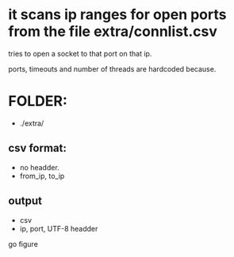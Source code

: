 # it scans ip ranges for open ports from the file extra/connlist.csv

tries to open a socket to that port on that ip.

ports, timeouts and number of threads are hardcoded because.

# FOLDER: 
- ./extra/

## csv format:

- no headder.
- from_ip, to_ip

## output

- csv
- ip, port, UTF-8 headder

go figure